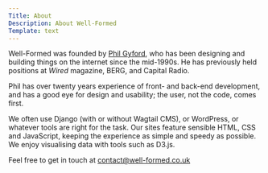```yaml
---
Title: About
Description: About Well-Formed
Template: text
---
```


Well-Formed was founded by [Phil Gyford](https://www.gyford.com/), who has been designing and building things on the internet since the mid-1990s. He has previously held positions at <cite>Wired</cite> magazine, BERG, and Capital Radio.

Phil has over twenty years experience of front- and back-end development, and has a good eye for design and usability; the user, not the code, comes first.

We often use Django (with or without Wagtail CMS), or WordPress, or whatever tools are right for the task. Our sites feature sensible HTML, CSS and JavaScript, keeping the experience as simple and speedy as possible. We enjoy visualising data with tools such as&nbsp;D3.js.

Feel free to get in touch at  [contact@well-formed.co.uk](mailto:contact@well-formed.co.uk)
